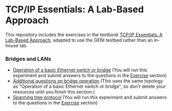 # TCP/IP Essentials: A Lab-Based Approach

This repository includes the exercises in the textbook [TCP/IP Essentials: A Lab-Based Approach](https://www.amazon.com/TCP-IP-Essentials-Lab-Based-Approach/dp/052160124X), adapted to use the GENI testbed rather than an in-house lab.

### Bridges and LANs

* [Operation of a basic Ethernet switch or bridge](https://witestlab.poly.edu/blog/basic-ethernet-switch-operation/) (You will run this experiment and submit answers to the questions in the [Exercise](https://witestlab.poly.edu/blog/basic-ethernet-switch-operation/#exercise) section)
* [Additional questions on bridge operation](3-5-simple-bridge.md) (This uses the same topology as "Operation of a basic Ethernet switch or bridge", so don't delete your resources until you finish this section.)
* [Spanning tree protocol](https://witestlab.poly.edu/blog/the-spanning-tree-protocol/) (You will run this experiment and submit answers to the questions in the [Exercise](https://witestlab.poly.edu/blog/the-spanning-tree-protocol/#exercise) section)

